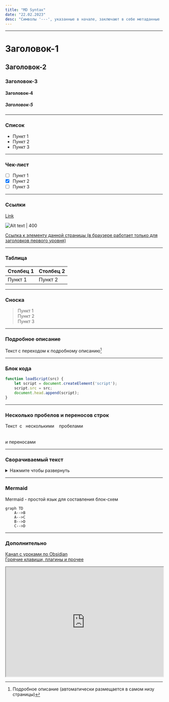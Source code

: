 ```yaml
---
title: "MD Syntax"
date: "22.02.2023"
desc: "Символы '---', указанные в начале, заключают в себе метаданные .md файла"
---
```


---
# Заголовок-1
## Заголовок-2
### Заголовок-3
#### Заголовок-4
##### Заголовок-5

---
### Список
- Пункт 1
- Пункт 2
- Пункт 3

---
### Чек-лист
- [ ] Пункт 1
- [x] Пункт 2
- [ ] Пункт 3

---
### Ссылки
[Link](https://learn.javascript.ru/)

![Alt text | 400](https://kartinkin.net/pics/uploads/posts/2022-08/1660356464_13-kartinkin-net-p-melburn-stolitsa-avstralii-krasivo-foto-13.jpg) 

[Ссылка к элементу данной страницы (в браузере работает только для заголовков первого уровня)](#Заголовок-1)

---
### Таблица
|Столбец 1     |Столбец 2     |
|--------------|--------------|
|Пункт 1       |Пункт 2       |

---
### Сноска
> Пункт 1<br>Пункт 2<br>Пункт 3<br>

---
### Подробное описание
Текст с переходом к подробному описанию[^1]

[^1]: Подробное описание (автоматически размещается в самом низу страницы)

---
### Блок кода
```javascript
function loadScript(src) {
    let script = document.createElement('script');
    script.src = src;
    document.head.append(script);
}
```

---
### Несколько пробелов и переносов строк
Текст&nbsp;&nbsp;с&nbsp;&nbsp;&nbsp;несколькими&nbsp;&nbsp;&nbsp;&nbsp;пробелами
<br>
<br>
<br>
и переносами

---
###  Сворачиваемый текст
<details>
	<summary style="cursor: pointer;">Нажмите чтобы развернуть</summary>
	<ul>
		<li>Скрытый текст 1</li>
		<li>Скрытый текст 2</li>
		<li>Скрытый текст 3</li>
	</ul>
</details>

---
###  Mermaid
Mermaid - простой язык для составления блок-схем
```mermaid
graph TD
	A-->B
    A-->C
    B-->D
    C-->D
```

---
###  Дополнительно
[Канал с уроками по Obsidian](https://www.youtube.com/@dy-sh)<br>[Горячие клавиши, плагины и прочее](https://github.com/dy-sh/obsidian-wiki)


<iframe width="100%" height="350px" src="https://sandbox.elfsightcdn.com/c50093b5-f99d-4cf0-8448-6af7497751ae"></iframe>




